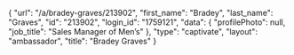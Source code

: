 {
    "url": "\/a\/bradey-graves\/213902",
    "first_name": "Bradey",
    "last_name": "Graves",
    "id": "213902",
    "login_id": "1759121",
    "data": {
        "profilePhoto": null,
        "job_title": "Sales Manager of Men’s"
    },
    "type": "captivate",
    "layout": "ambassador",
    "title": "Bradey Graves"
}
